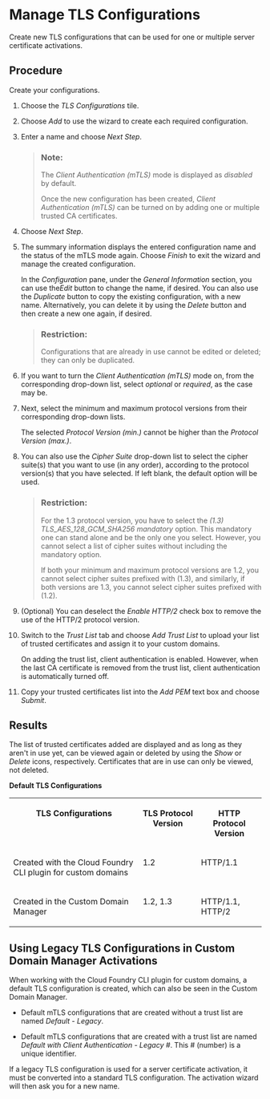 <!-- loioe696d4548d3a40dbbf8b9868e8b4af53 -->

# Manage TLS Configurations

Create new TLS configurations that can be used for one or multiple server certificate activations.



## Procedure

Create your configurations.

1.  Choose the *TLS Configurations* tile.

2.  Choose *Add* to use the wizard to create each required configuration.

3.  Enter a name and choose *Next Step*.

    > ### Note:  
    > The *Client Authentication \(mTLS\)* mode is displayed as *disabled* by default.
    > 
    > Once the new configuration has been created, *Client Authentication \(mTLS\)* can be turned on by adding one or multiple trusted CA certificates.

4.  Choose *Next Step*.

5.  The summary information displays the entered configuration name and the status of the mTLS mode again. Choose *Finish* to exit the wizard and manage the created configuration.

    In the *Configuration* pane, under the *General Information* section, you can use the*Edit* button to change the name, if desired. You can also use the *Duplicate* button to copy the existing configuration, with a new name. Alternatively, you can delete it by using the *Delete* button and then create a new one again, if desired.

    > ### Restriction:  
    > Configurations that are already in use cannot be edited or deleted; they can only be duplicated.

6.  If you want to turn the *Client Authentication \(mTLS\)* mode on, from the corresponding drop-down list, select *optional* or *required*, as the case may be.

7.  Next, select the minimum and maximum protocol versions from their corresponding drop-down lists.

    The selected *Protocol Version \(min.\)* cannot be higher than the *Protocol Version \(max.\)*.

8.  You can also use the *Cipher Suite* drop-down list to select the cipher suite\(s\) that you want to use \(in any order\), according to the protocol version\(s\) that you have selected. If left blank, the default option will be used.

    > ### Restriction:  
    > For the 1.3 protocol version, you have to select the *\(1.3\) TLS\_AES\_128\_GCM\_SHA256 mandatory* option. This mandatory one can stand alone and be the only one you select. However, you cannot select a list of cipher suites without including the mandatory option.
    > 
    > If both your minimum and maximum protocol versions are 1.2, you cannot select cipher suites prefixed with \(1.3\), and similarly, if both versions are 1.3, you cannot select cipher suites prefixed with \(1.2\).

9.  \(Optional\) You can deselect the *Enable HTTP/2* check box to remove the use of the HTTP/2 protocol version.
10. Switch to the *Trust List* tab and choose *Add Trust List* to upload your list of trusted certificates and assign it to your custom domains.

    On adding the trust list, client authentication is enabled. However, when the last CA certificate is removed from the trust list, client authentication is automatically turned off.

11. Copy your trusted certificates list into the *Add PEM* text box and choose *Submit*.



<a name="loioe696d4548d3a40dbbf8b9868e8b4af53__result_kbn_vhr_qpb"/>

## Results

The list of trusted certificates added are displayed and as long as they aren't in use yet, can be viewed again or deleted by using the *Show* or *Delete* icons, respectively. Certificates that are in use can only be viewed, not deleted.

**Default TLS Configurations**


<table>
<tr>
<th valign="top">

TLS Configurations



</th>
<th valign="top">

TLS Protocol Version



</th>
<th valign="top">

HTTP Protocol Version



</th>
</tr>
<tr>
<td valign="top">

Created with the Cloud Foundry CLI plugin for custom domains



</td>
<td valign="top">

1.2



</td>
<td valign="top">

HTTP/1.1



</td>
</tr>
<tr>
<td valign="top">

Created in the Custom Domain Manager



</td>
<td valign="top">

1.2, 1.3



</td>
<td valign="top">

HTTP/1.1, HTTP/2



</td>
</tr>
</table>

 <a name="reference_jb3_ys1_3vb"/>

<!-- reference\_jb3\_ys1\_3vb -->

## Using Legacy TLS Configurations in Custom Domain Manager Activations

When working with the Cloud Foundry CLI plugin for custom domains, a default TLS configuration is created, which can also be seen in the Custom Domain Manager.



-   Default mTLS configurations that are created without a trust list are named *Default - Legacy*.

-   Default mTLS configurations that are created with a trust list are named *Default with Client Authentication - Legacy \#*. This \# \(number\) is a unique identifier.


If a legacy TLS configuration is used for a server certificate activation, it must be converted into a standard TLS configuration. The activation wizard will then ask you for a new name.

